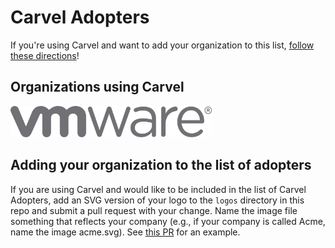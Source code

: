 # Carvel Adopters

If you're using Carvel and want to add your organization to this
list, [follow these directions](#adding-your-organization-to-the-list-of-adopters)!

## Organizations using Carvel

<a href="https://www.vmware.com" target="_blank"><img alt="VMware" src="logos/vmware.svg" height="50"></a>

## Adding your organization to the list of adopters

If you are using Carvel and would like to be included in the list of Carvel Adopters, add an SVG version of your logo to
the `logos` directory in this repo and submit a pull request with your change. Name the image file something that
reflects your company (e.g., if your company is called Acme, name the image acme.svg).
See [this PR](https://github.com/vmware-tanzu/carvel/pull/4) for an example.
